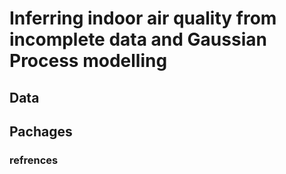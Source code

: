 # Inferring indoor air quality from incomplete data and Gaussian Process modelling
## Data


## Pachages 

### refrences

